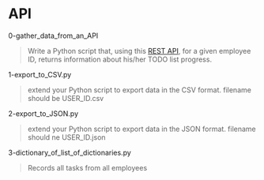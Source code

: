 # API

0-gather_data_from_an_API
> Write a Python script that, using this [REST API](https://jsonplaceholder.typicode.com/), for a given employee ID, returns information about his/her TODO list progress.

1-export_to_CSV.py
> extend your Python script to export data in the CSV format. filename should be USER_ID.csv

2-export_to_JSON.py
> extend your Python script to export data in the JSON format. filename should ne USER_ID.json

3-dictionary_of_list_of_dictionaries.py
> Records all tasks from all employees
